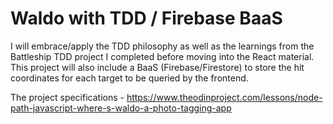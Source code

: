 # Waldo with TDD / Firebase BaaS

I will embrace/apply the TDD philosophy as well as the learnings from the Battleship TDD project I completed before moving into the React material. This project will also include a BaaS (Firebase/Firestore) to store the hit coordinates for each target to be queried by the frontend.

The project specifications - <https://www.theodinproject.com/lessons/node-path-javascript-where-s-waldo-a-photo-tagging-app>
